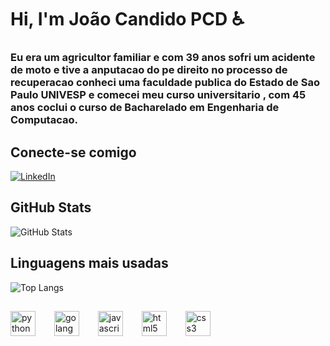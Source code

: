 # Hi, I'm João Candido PCD ♿ 

 ### Eu era um agricultor familiar e com 39 anos sofri um acidente de moto e tive a anputacao do pe direito no processo de recuperacao conheci uma faculdade publica do Estado de Sao Paulo UNIVESP e comecei meu curso universitario , com 45 anos coclui o curso de Bacharelado em Engenharia de Computacao.
 
 ## Conecte-se comigo
 [![LinkedIn](https://img.shields.io/badge/LinkedIn-0077B5?style=for-the-badge&logo=linkedin&logoColor=white)](https://www.linkedin.com/in/joaocandidos/)

## GitHub Stats
![GitHub Stats](https://github-readme-stats.vercel.app/api?username=joaobcandido&border_color=30A3DC&show_icons=true&theme=dracula)
## Linguagens mais usadas
![Top Langs](https://github-readme-stats.vercel.app/api/top-langs/?username=joaobcandido&layout=compact&langs_count=7&theme=dracula)

 ##
<div align="left">
  <img src="https://skillicons.dev/icons?i=py" height="40" alt="python logo"  />
   <img width="22" />
   <img src="https://skillicons.dev/icons?i=go" height="40" alt="golang logo"  />
   <img width="22" />
   <img src="https://skillicons.dev/icons?i=js" height="40" alt="javascript logo"  />
   <img width="22" />
  <img src="https://skillicons.dev/icons?i=html" height="40" alt="html5 logo"  />
  <img width="22" />
   <img src="https://skillicons.dev/icons?i=css" height="40" alt="css3 logo"  />
  </div>

###

